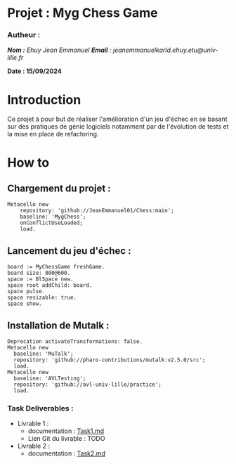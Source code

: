 # Projet : Myg Chess Game

### Autheur :
_**Nom :** Ehuy Jean Emmanuel  **Email** : jeanemmanuelkarld.ehuy.etu@univ-lille.fr_  

**Date : 15/09/2024**

# Introduction

Ce projet à pour but de réaliser l'amélioration d'un jeu d'échec en se basant sur des pratiques de génie logiciels notamment par de l'évolution de tests et la mise en place de refactoring.

# How to

## Chargement du projet : 

```smalltalk
Metacello new
	repository: 'github://JeanEmmanuel01/Chess:main';
	baseline: 'MygChess';
	onConflictUseLoaded;
	load.
```

## Lancement du jeu d'échec :

```smalltalk
board := MyChessGame freshGame.
board size: 800@600.
space := BlSpace new.
space root addChild: board.
space pulse.
space resizable: true.
space show.
```
## Installation de Mutalk :

```smalltalk
Deprecation activateTransformations: false.
Metacello new
  baseline: 'MuTalk';
  repository: 'github://pharo-contributions/mutalk:v2.5.0/src';
  load.
Metacello new
  baseline: 'AVLTesting';
  repository: 'github://avl-univ-lille/practice';
  load.
```


### Task Deliverables :

- Livrable 1 : 
  - documentation : [Task1.md](./tasks_deliverables/Task1.md)
  - Lien Git du livrable : TODO
- Livrable 2 :
  - documentation : [Task2.md](./tasks_deliverables/Task2.md)

